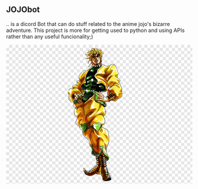 ## JOJObot
.. is a dicord Bot that can do stuff related to the anime jojo's bizarre adventure.
This project is more for getting used to python and using APIs rather than any useful funcionality;)

![alt text](https://github.com/chris234567/JOJObot/blob/master/dio-brando-jojo-s-bizarre-adventure-all-star-battle-manga-jotaro-kujo-png-clip-art.png)

